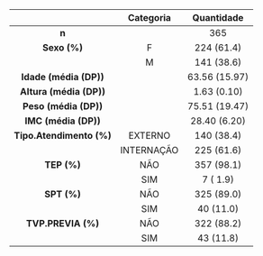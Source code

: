 

|           &nbsp;           |   Categoria    |    Quantidade    |
|:--------------------------:|:----------:|:-------------:|
|           **n**            |            |      365      |
|        **Sexo (%)**        |     F      |  224 (61.4)   |
|                            |     M      |  141 (38.6)   |
|   **Idade (média (DP))**    |            | 63.56 (15.97) |
|   **Altura (média (DP))**   |            |  1.63 (0.10)  |
|    **Peso (média (DP))**    |            | 75.51 (19.47) |
|    **IMC (média (DP))**     |            | 28.40 (6.20)  |
|  **Tipo.Atendimento (%)**  |  EXTERNO   |  140 (38.4)   |
|                            | INTERNAÇÃO |  225 (61.6)   |
|        **TEP (%)**         |    NÃO     |  357 (98.1)   |
|                            |    SIM     |   7 ( 1.9)    |
|        **SPT (%)**         |    NÃO     |  325 (89.0)   |
|                            |    SIM     |   40 (11.0)   |
|     **TVP.PREVIA (%)**     |    NÃO     |  322 (88.2)   |
|                            |    SIM     |   43 (11.8)   |

